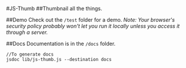 #JS-Thumb
##Thumbnail all the things.

##Demo
Check out the `/test` folder for a demo. *Note: Your browser's security policy probably won't let you run it locally unless you access it through a server.*

##Docs
Documentation is in the `/docs` folder.

```
//To generate docs
jsdoc lib/js-thumb.js --destination docs
```
